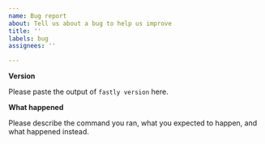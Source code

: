 ```yaml
---
name: Bug report
about: Tell us about a bug to help us improve
title: ''
labels: bug
assignees: ''

---
```


**Version**

Please paste the output of `fastly version` here.

**What happened**

Please describe the command you ran, what you expected to happen, and what happened instead.
